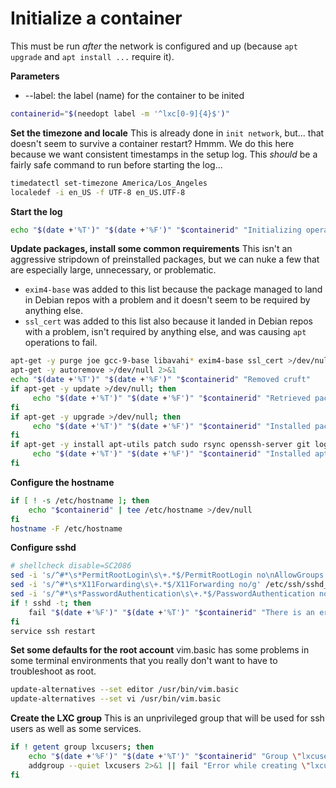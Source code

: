 # Initialize a container

This must be run *after* the network is configured and up (because `apt upgrade` and `apt install ...` require it).

**Parameters**
* --label: the label (name) for the container to be inited
```bash
containerid="$(needopt label -m '^lxc[0-9]{4}$')"
```

**Set the timezone and locale**
This is already done in `init network`, but... that doesn't seem to survive a container restart? Hmmm.
We do this here because we want consistent timestamps in the setup log. This *should* be a fairly safe command to run before starting the log...
```bash
timedatectl set-timezone America/Los_Angeles
localedef -i en_US -f UTF-8 en_US.UTF-8
```

**Start the log**
```bash
echo "$(date +'%T')" "$(date +'%F')" "$containerid" "Initializing operating system environment"
```

**Update packages, install some common requirements**
This isn't an aggressive stripdown of preinstalled packages, but we can nuke a few that are especially large, unnecessary, or problematic.
* `exim4-base` was added to this list because the package managed to land in Debian repos with a problem and it doesn't seem to be required by anything else.
* `ssl_cert` was added to this list also because it landed in Debian repos with a problem, isn't required by anything else, and was causing `apt` operations to fail.
```bash
apt-get -y purge joe gcc-9-base libavahi* exim4-base ssl_cert >/dev/null 2>&1
apt-get -y autoremove >/dev/null 2>&1
echo "$(date +'%T')" "$(date +'%F')" "$containerid" "Removed cruft"
if apt-get -y update >/dev/null; then
     echo "$(date +'%T')" "$(date +'%F')" "$containerid" "Retrieved package updates"
fi
if apt-get -y upgrade >/dev/null; then
     echo "$(date +'%T')" "$(date +'%F')" "$containerid" "Installed package updates"
fi
if apt-get -y install apt-utils patch sudo rsync openssh-server git logrotate >/dev/null; then
     echo "$(date +'%T')" "$(date +'%F')" "$containerid" "Installed apt-utils, patch, sudo, rsync, sshd, git, and logrotate"
fi
```

**Configure the hostname**
```bash
if [ ! -s /etc/hostname ]; then
    echo "$containerid" | tee /etc/hostname >/dev/null
fi
hostname -F /etc/hostname
```

**Configure sshd**
```bash
# shellcheck disable=SC2086
sed -i 's/^#*\s*PermitRootLogin\s\+.*$/PermitRootLogin no\nAllowGroups '$containerid'/g' /etc/ssh/sshd_config
sed -i 's/^#*\s*X11Forwarding\s\+.*$/X11Forwarding no/g' /etc/ssh/sshd_config
sed -i 's/^#*\s*PasswordAuthentication\s\+.*$/PasswordAuthentication no/g' /etc/ssh/sshd_config
if ! sshd -t; then
    fail "$(date +'%F')" "$(date +'%T')" "$containerid" "There is an error in the sshd configuration"
fi
service ssh restart
```

**Set some defaults for the root account**
vim.basic has some problems in some terminal environments that you really don't want to have to troubleshoot as root.
```bash
update-alternatives --set editor /usr/bin/vim.basic
update-alternatives --set vi /usr/bin/vim.basic
```

**Create the LXC group**
This is an unprivileged group that will be used for ssh users as well as some services.
```bash
if ! getent group lxcusers; then
    echo "$(date +'%F')" "$(date +'%T')" "$containerid" "Group \"lxcusers\" does not exist; creating it."
    addgroup --quiet lxcusers 2>&1 || fail "Error while creating \"lxcusers\" group"
fi
```
